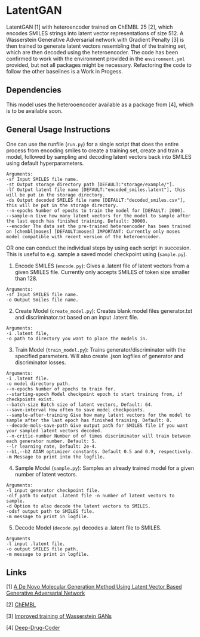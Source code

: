 LatentGAN
=========

LatentGAN [1] with heteroencoder trained on ChEMBL 25 [2], which encodes SMILES strings into latent vector representations of size 512. A Wasserstein Generative Adversarial network with Gradient Penalty [3] is then trained to generate latent vectors resembling that of the training set, which are then decoded using the heteroencoder. The code has been confirmed to work with the environment provided in the `environment.yml` provided, but not all packages might be necessary. Refactoring the code to follow the other baselines is a Work in Progess. 


Dependencies
------------
This model uses the heterooencoder available as a package from [4], which is to be available soon.


General Usage Instructions
--------------------------

One can use the runfile (`run.py`) for a single script that does the entire process from encoding smiles to create a training set, create and train a model, followed by sampling and decoding latent vectors back into SMILES using default hyperparameters.

~~~~
Arguments:
-sf Input SMILES file name.
-st Output storage directory path [DEFAULT:"storage/example/"].
-lf Output latent file name [DEFAULT:"encoded_smiles.latent"], this will be put in the storage directory.
-ds Output decoded SMILES file name [DEFAULT:"decoded_smiles.csv"], this will be put in the storage directory.
--n-epochs Number of epochs to train the model for [DEFAULT: 2000].
--sample-n Give how many latent vectors for the model to sample after the last epoch has finished training. Default: 30000.
--encoder The data set the pre-trained heteroencoder has been trained on [chembl|moses] [DEFAULT:moses] IMPORTANT: Currently only moses model compatible with recent version of the heteroencoder.
~~~~

OR one can conduct the individual steps by using each script in succesion. This is useful to e.g. sample a saved model checkpoint using (`sample.py`).


1) Encode SMILES (`encode.py`): Gives a .latent file of latent vectors from a given SMILES file. Currently only accepts SMILES of token size smaller than 128. 


~~~~
Arguments:
-sf Input SMILES file name.
-o Output Smiles file name.
~~~~
 

2) Create Model (`create_model.py`): Creates blank model files generator.txt and discriminator.txt  based on an input .latent file. 

~~~~
Arguments: 
-i .latent file, 
-o path to directory you want to place the models in. 
~~~~

3) Train Model (`train_model.py`): Trains generator/discriminator with the specified parameters. Will also create .json logfiles of generator and discriminator losses. 
~~~~
Arguments:
-i .latent file. 
-o model directory path.
--n-epochs Number of epochs to train for.
--starting-epoch Model checkpoint epoch to start training from, if checkpoints exist. 
--batch-size Batch size of latent vectors, Default: 64. 
--save-interval How often to save model checkpoints. 
--sample-after-training Give how many latent vectors for the model to sample after the last epoch has finished training. Default: 0.
--decode-mols-save-path Give output path for SMILES file if you want your sampled latent vectors decoded. 
--n-critic-number Number of of times discriminator will train between each generator number. Default: 5.
--lr learning rate, Default: 2e-4. 
--b1,--b2 ADAM optimizer constants. Default 0.5 and 0.9, respectively.
-m Message to print into the logfile. 
~~~~

4) Sample Model (`sample.py`): Samples an already trained model for a given number of latent vectors. 
~~~~
Arguments: 
-l input generator checkpoint file. 
-olf path to output .latent file -n number of latent vectors to sample. 
-d Option to also decode the latent vectors to SMILES. 
-odsf output path to SMILES file. 
-m message to print in logfile.
~~~~

5) Decode Model (`decode.py`) decodes a .latent file to SMILES. 
~~~~
Arguments 
-l input .latent file. 
-o output SMILES file path. 
-m message to print in logfile.
~~~~


## Links

[1] [A De Novo Molecular Generation Method Using Latent Vector Based Generative Adversarial Network](https://chemrxiv.org/articles/A_De_Novo_Molecular_Generation_Method_Using_Latent_Vector_Based_Generative_Adversarial_Network/8299544)

[2] [ChEMBL](https://www.ebi.ac.uk/chembl/)

[3] [Improved training of Wasserstein GANs](https://arxiv.org/abs/1704.00028)

[4] [Deep-Drug-Coder](https://github.com/pcko1/Deep-Drug-Coder)
